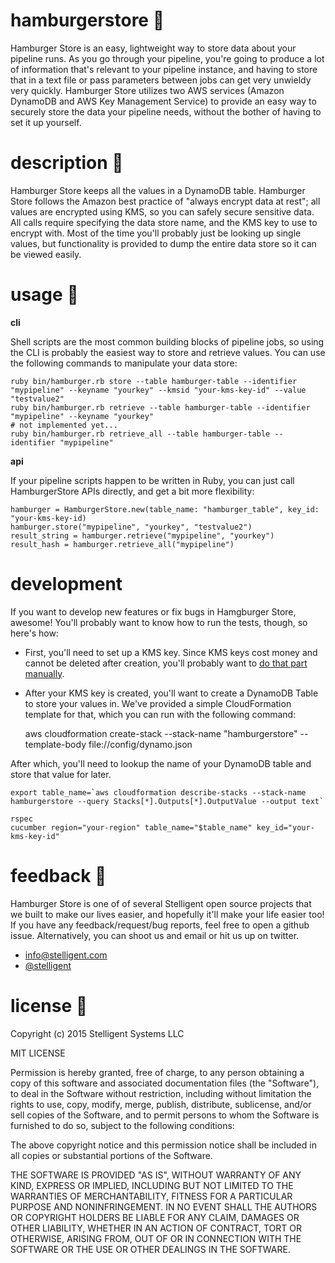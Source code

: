 # hamburgerstore :hamburger:

Hamburger Store is an easy, lightweight way to store data about your pipeline runs. As you go through your pipeline, you're going to produce a lot of information that's relevant to your pipeline instance, and having to store that in a text file or pass parameters between jobs can get very unwieldy very quickly. Hamburger Store utilizes two AWS services (Amazon DynamoDB and AWS Key Management Service) to provide an easy way to securely store the data your pipeline needs, without the bother of having to set it up yourself.

# description :hamburger:

Hamburger Store keeps all the values in a DynamoDB table. Hamburger Store follows the Amazon best practice of "always encrypt data at rest"; all values are encrypted using KMS, so you can safely secure sensitive data.  All calls require specifying the data store name, and the KMS key to use to encrypt with. Most of the time you'll probably just be looking up single values, but functionality is provided to dump the entire data store so it can be viewed easily.

# usage :hamburger:

**cli**

Shell scripts are the most common building blocks of pipeline jobs, so using the CLI is probably the easiest way to store and retrieve values. You can use the following commands to manipulate your data store:

    ruby bin/hamburger.rb store --table hamburger-table --identifier "mypipeline" --keyname "yourkey" --kmsid "your-kms-key-id" --value "testvalue2"
    ruby bin/hamburger.rb retrieve --table hamburger-table --identifier "mypipeline" --keyname "yourkey"
    # not implemented yet...
    ruby bin/hamburger.rb retrieve_all --table hamburger-table --identifier "mypipeline"

**api**

If your pipeline scripts happen to be written in Ruby, you can just call HamburgerStore APIs directly, and get a bit more flexibility:

    hamburger = HamburgerStore.new(table_name: "hamburger_table", key_id: "your-kms-key-id)
    hamburger.store("mypipeline", "yourkey", "testvalue2")
    result_string = hamburger.retrieve("mypipeline", "yourkey")
    result_hash = hamburger.retrieve_all("mypipeline")

# development

If you want to develop new features or fix bugs in Hamgburger Store, awesome! You'll probably want to know how to run the tests, though, so here's how:

* First, you'll need to set up a KMS key. Since KMS keys cost money and cannot be deleted after creation, you'll probably want to [do that part manually](https://console.aws.amazon.com/iam/home?encryptionKeys/#encryptionKeys/us-east-1).
* After your KMS key is created, you'll want to create a DynamoDB Table to store your values in. We've provided a simple CloudFormation template for that, which you can run with the following command:

    aws cloudformation create-stack --stack-name "hamburgerstore" --template-body file://config/dynamo.json

After which, you'll need to lookup the name of your DynamoDB table and store that value for later.

    export table_name=`aws cloudformation describe-stacks --stack-name hamburgerstore --query Stacks[*].Outputs[*].OutputValue --output text`

    rspec
    cucumber region="your-region" table_name="$table_name" key_id="your-kms-key-id"

# feedback :hamburger:

Hamburger Store is one of of several Stelligent open source projects that we built to make our lives easier, and hopefully it'll make your life easier too! If you have any feedback/request/bug reports, feel free to open a github issue. Alternatively, you can shoot us and email or hit us up on twitter.

* info@stelligent.com
* [@stelligent](https://twitter.com/stelligent)

# license :hamburger:

Copyright (c) 2015 Stelligent Systems LLC

MIT LICENSE

Permission is hereby granted, free of charge, to any person obtaining a copy of this software and associated documentation files (the "Software"), to deal in the Software without restriction, including without limitation the rights to use, copy, modify, merge, publish, distribute, sublicense, and/or sell copies of the Software, and to permit persons to whom the Software is furnished to do so, subject to the following conditions:

The above copyright notice and this permission notice shall be included in all copies or substantial portions of the Software.

THE SOFTWARE IS PROVIDED "AS IS", WITHOUT WARRANTY OF ANY KIND, EXPRESS OR IMPLIED, INCLUDING BUT NOT LIMITED TO THE WARRANTIES OF MERCHANTABILITY, FITNESS FOR A PARTICULAR PURPOSE AND NONINFRINGEMENT. IN NO EVENT SHALL THE AUTHORS OR COPYRIGHT HOLDERS BE LIABLE FOR ANY CLAIM, DAMAGES OR OTHER LIABILITY, WHETHER IN AN ACTION OF CONTRACT, TORT OR OTHERWISE, ARISING FROM, OUT OF OR IN CONNECTION WITH THE SOFTWARE OR THE USE OR OTHER DEALINGS IN THE SOFTWARE.
